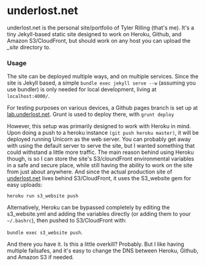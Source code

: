 # underlost.net

underlost.net is the personal site/portfolio of Tyler Rilling (that's me). It's a tiny Jekyll-based static site designed to work on Heroku, Github, and Amazon S3/CloudFront, but should work on any host you can upload the *_site* directory to.

### Usage

The site can be deployed multiple ways, and on multiple services. Since the site is Jekyll based, a simple `bundle exec jekyll serve --w` (assuming you use bundler) is only needed for local development, living at `localhost:4000/`.

For testing purposes on various devices, a Github pages branch is set up at [lab.underlost.net](http://lab.underlost.net). Grunt is used to deploy there, with `grunt deploy`

However, this setup was primarily designed to work with Heroku in mind. Upon doing a push to a heroku instance `(git push heroku master)`, it will be deployed running Unicorn as the web server. You can probably get away with using the default server to serve the site, but I wanted something that could withstand a little more traffic. The main reason behind using Heroku though, is so I can store the site's S3/cloundFront environmental variables in a safe and secure place, while still having the ability to work on the site from just about anywhere. And since the actual production site of [underlost.net](http://underlost.net) lives behind S3/CloudFront, it uses the S3_website gem for easy uploads:

`heroku run s3_website push`

Alternatively, Heroku can be bypassed completely by editing the s3_website.yml and adding the variables directly (or adding them to your `~/.bashrc`), then pushed to S3/CloudFront with:

`bundle exec s3_website push`.

And there you have it. Is this a little overkill? Probably. But I like having multiple failsafes, and it's easy to change the DNS between Heroku, Github, and Amazon S3 if needed.
